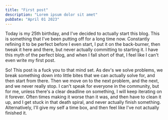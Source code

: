 ```yaml
---
title: "First post"
description: "Lorem ipsum dolor sit amet"
pubDate: "April 01 2023"
---
```


Today is my 25th birthday, and I've decided to actually start this blog. This is something that I've been putting off for a long time now. Constantly refining it to be perfect before I even start, I put it on the back-burner, then tweak it here and there, but never actually committing to starting it. I have this myth of the perfect blog, and when I fall short of that, I feel like I can't even write my first post.

So! This post is a fuck you to that mind set. As dev's we solve problems, we break something down into little bites that we can actually solve for, and then start from there. Then we move on to the next problem, and the next, and we never really stop. I can't speak for everyone in the community, but for me, unless there's a clear deadline on something, I will keep iterating on it forever. Often times making it worse than it was, and then have to clean it up, and I get stuck in that death spiral, and never actually finish something. Alternatively, I'll give my self a time box, and then feel like I've not actually finished it.
